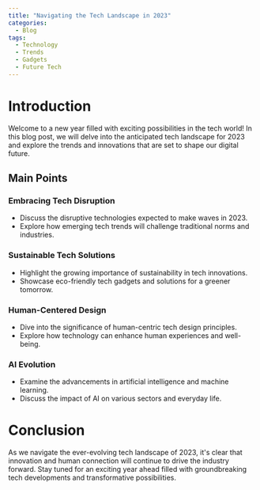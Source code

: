 ```yaml
---
title: "Navigating the Tech Landscape in 2023"
categories:
  - Blog
tags:
  - Technology
  - Trends
  - Gadgets
  - Future Tech
---
```


# Introduction
Welcome to a new year filled with exciting possibilities in the tech world! In this blog post, we will delve into the anticipated tech landscape for 2023 and explore the trends and innovations that are set to shape our digital future.

## Main Points

### Embracing Tech Disruption
- Discuss the disruptive technologies expected to make waves in 2023.
- Explore how emerging tech trends will challenge traditional norms and industries.

### Sustainable Tech Solutions
- Highlight the growing importance of sustainability in tech innovations.
- Showcase eco-friendly tech gadgets and solutions for a greener tomorrow.

### Human-Centered Design
- Dive into the significance of human-centric tech design principles.
- Explore how technology can enhance human experiences and well-being.

### AI Evolution
- Examine the advancements in artificial intelligence and machine learning.
- Discuss the impact of AI on various sectors and everyday life.

# Conclusion
As we navigate the ever-evolving tech landscape of 2023, it's clear that innovation and human connection will continue to drive the industry forward. Stay tuned for an exciting year ahead filled with groundbreaking tech developments and transformative possibilities.